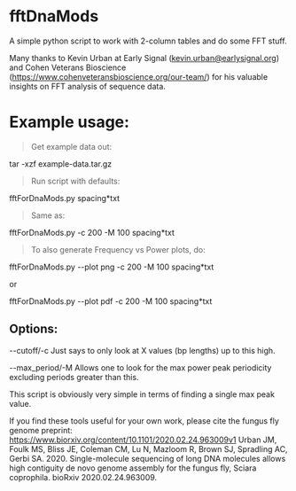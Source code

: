 # fftDnaMods
A simple python script to work with 2-column tables and do some FFT stuff.


Many thanks to Kevin Urban at Early Signal (kevin.urban@earlysignal.org) and Cohen Veterans Bioscience (https://www.cohenveteransbioscience.org/our-team/) for his valuable insights on FFT analysis of sequence data.  



# Example usage:

>Get example data out:

tar -xzf example-data.tar.gz

>Run script with defaults:

fftForDnaMods.py spacing*txt

>Same as:

fftForDnaMods.py -c 200 -M 100 spacing*txt


>To also generate Frequency vs Power plots, do:

fftForDnaMods.py --plot png -c 200 -M 100 spacing*txt

or

fftForDnaMods.py --plot pdf -c 200 -M 100 spacing*txt



## Options:
--cutoff/-c  Just says to only look at X values (bp lengths) up to this high.

--max_period/-M  Allows one to look for the max power peak periodicity excluding periods greater than this.



This script is obviously very simple in terms of finding a single max peak value.



If you find these tools useful for your own work, please cite the fungus fly genome preprint:
https://www.biorxiv.org/content/10.1101/2020.02.24.963009v1
Urban JM, Foulk MS, Bliss JE, Coleman CM, Lu N, Mazloom R, Brown SJ, Spradling AC, Gerbi SA. 2020. Single-molecule sequencing of long DNA molecules allows high contiguity de novo genome assembly for the fungus fly, Sciara coprophila. bioRxiv 2020.02.24.963009.

